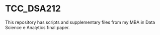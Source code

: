 # TCC_DSA212
This repository has scripts and supplementary files from my MBA in Data Science e Analytics final paper.
